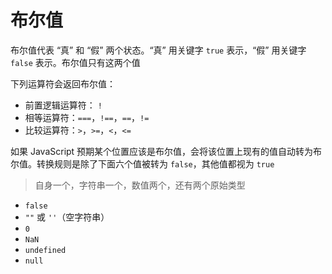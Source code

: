# 布尔值

布尔值代表 “真” 和 “假” 两个状态。“真” 用关键字 `true` 表示，“假” 用关键字 `false` 表示。布尔值只有这两个值

下列运算符会返回布尔值：

- 前置逻辑运算符： `!`
- 相等运算符：`===`，`!==`，`==`，`!=`
- 比较运算符：`>`，`>=`，`<`，`<=`

如果 JavaScript 预期某个位置应该是布尔值，会将该位置上现有的值自动转为布尔值。转换规则是除了下面六个值被转为 `false`，其他值都视为 `true`

> 自身一个，字符串一个，数值两个，还有两个原始类型

- `false`
- `""` 或 `''`（空字符串）
- `0`
- `NaN`
- `undefined`
- `null`
